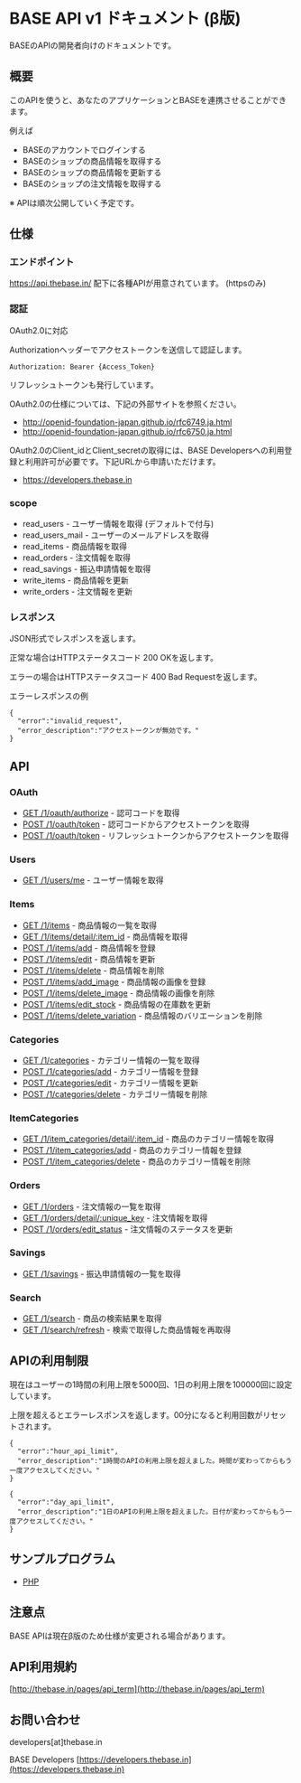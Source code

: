 # BASE API v1 ドキュメント (β版)
BASEのAPIの開発者向けのドキュメントです。

## 概要
このAPIを使うと、あなたのアプリケーションとBASEを連携させることができます。

例えば

* BASEのアカウントでログインする
* BASEのショップの商品情報を取得する
* BASEのショップの商品情報を更新する
* BASEのショップの注文情報を取得する

※ APIは順次公開していく予定です。

## 仕様

### エンドポイント

https://api.thebase.in/ 配下に各種APIが用意されています。 (httpsのみ)

### 認証

OAuth2.0に対応

Authorizationヘッダーでアクセストークンを送信して認証します。

```
Authorization: Bearer {Access_Token}
```

リフレッシュトークンも発行しています。

OAuth2.0の仕様については、下記の外部サイトを参照ください。

* http://openid-foundation-japan.github.io/rfc6749.ja.html
* http://openid-foundation-japan.github.io/rfc6750.ja.html

OAuth2.0のClient_idとClient_secretの取得には、BASE Developersへの利用登録と利用許可が必要です。下記URLから申請いただけます。
* https://developers.thebase.in

### scope

* read_users - ユーザー情報を取得 (デフォルトで付与)
* read_users_mail - ユーザーのメールアドレスを取得
* read_items - 商品情報を取得
* read_orders - 注文情報を取得
* read_savings - 振込申請情報を取得
* write_items - 商品情報を更新
* write_orders - 注文情報を更新

### レスポンス

JSON形式でレスポンスを返します。

正常な場合はHTTPステータスコード 200 OKを返します。

エラーの場合はHTTPステータスコード 400 Bad Requestを返します。

エラーレスポンスの例

```
{
  "error":"invalid_request",
  "error_description":"アクセストークンが無効です。"
}
```

## API

### OAuth

* [GET /1/oauth/authorize](base_api_v1_oauth_authorize.md) - 認可コードを取得
* [POST /1/oauth/token](base_api_v1_oauth_access_token.md) - 認可コードからアクセストークンを取得
* [POST /1/oauth/token](base_api_v1_oauth_refresh_token.md) - リフレッシュトークンからアクセストークンを取得

### Users

* [GET /1/users/me](base_api_v1_users_me.md) - ユーザー情報を取得

### Items

* [GET /1/items](base_api_v1_items.md) - 商品情報の一覧を取得
* [GET /1/items/detail/:item_id](base_api_v1_items_detail.md) - 商品情報を取得
* [POST /1/items/add](base_api_v1_items_add.md) - 商品情報を登録
* [POST /1/items/edit](base_api_v1_items_edit.md) - 商品情報を更新
* [POST /1/items/delete](base_api_v1_items_delete.md) - 商品情報を削除
* [POST /1/items/add_image](base_api_v1_items_add_image.md) - 商品情報の画像を登録
* [POST /1/items/delete_image](base_api_v1_items_delete_image.md) - 商品情報の画像を削除
* [POST /1/items/edit_stock](base_api_v1_items_edit_stock.md) - 商品情報の在庫数を更新
* [POST /1/items/delete_variation](base_api_v1_items_delete_variation.md) - 商品情報のバリエーションを削除

### Categories

* [GET /1/categories](base_api_v1_categories.md) - カテゴリー情報の一覧を取得
* [POST /1/categories/add](base_api_v1_categories_add.md) - カテゴリー情報を登録
* [POST /1/categories/edit](base_api_v1_categories_edit.md) - カテゴリー情報を更新
* [POST /1/categories/delete](base_api_v1_categories_delete.md) - カテゴリー情報を削除

### ItemCategories

* [GET /1/item_categories/detail/:item_id](base_api_v1_item_categories_detail.md) - 商品のカテゴリー情報を取得
* [POST /1/item_categories/add](base_api_v1_item_categories_add.md) - 商品のカテゴリー情報を登録
* [POST /1/item_categories/delete](base_api_v1_item_categories_delete.md) - 商品のカテゴリー情報を削除

### Orders

* [GET /1/orders](base_api_v1_orders.md) - 注文情報の一覧を取得
* [GET /1/orders/detail/:unique_key](base_api_v1_orders_detail.md) - 注文情報を取得
* [POST /1/orders/edit_status](base_api_v1_orders_edit_status.md) - 注文情報のステータスを更新

### Savings

* [GET /1/savings](base_api_v1_savings.md) - 振込申請情報の一覧を取得

### Search

* [GET /1/search](base_api_v1_search.md) - 商品の検索結果を取得
* [GET /1/search/refresh](base_api_v1_search_refresh.md) - 検索で取得した商品情報を再取得

## APIの利用制限

現在はユーザーの1時間の利用上限を5000回、1日の利用上限を100000回に設定しています。

上限を超えるとエラーレスポンスを返します。00分になると利用回数がリセットされます。

```
{
  "error":"hour_api_limit",
  "error_description":"1時間のAPIの利用上限を超えました。時間が変わってからもう一度アクセスしてください。"
}
```
```
{
  "error":"day_api_limit",
  "error_description":"1日のAPIの利用上限を超えました。日付が変わってからもう一度アクセスしてください。"
}
```

## サンプルプログラム

* [PHP](samples/sample.php)

## 注意点

BASE APIは現在β版のため仕様が変更される場合があります。

## API利用規約
[http://thebase.in/pages/api_term](http://thebase.in/pages/api_term)

## お問い合わせ

developers[at]thebase.in

BASE Developers [https://developers.thebase.in](https://developers.thebase.in)
